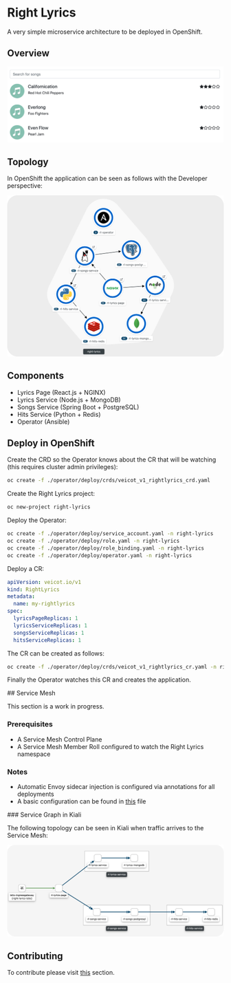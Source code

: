 # Right Lyrics

A very simple microservice architecture to be deployed in OpenShift.

## Overview

![preview](./preview.png)

## Topology

In OpenShift the application can be seen as follows with the Developer perspective:

![topology](./topology.png)

## Components

* Lyrics Page (React.js + NGINX)
* Lyrics Service (Node.js + MongoDB)
* Songs Service (Spring Boot + PostgreSQL)
* Hits Service (Python + Redis)
* Operator (Ansible)

## Deploy in OpenShift

Create the CRD so the Operator knows about the CR that will be watching (this requires cluster admin privileges):

```bash
oc create -f ./operator/deploy/crds/veicot_v1_rightlyrics_crd.yaml
```

Create the Right Lyrics project:

```bash
oc new-project right-lyrics
```

Deploy the Operator:

```bash
oc create -f ./operator/deploy/service_account.yaml -n right-lyrics
oc create -f ./operator/deploy/role.yaml -n right-lyrics
oc create -f ./operator/deploy/role_binding.yaml -n right-lyrics
oc create -f ./operator/deploy/operator.yaml -n right-lyrics
```

Deploy a CR:

```yaml
apiVersion: veicot.io/v1
kind: RightLyrics
metadata:
  name: my-rightlyrics
spec:
  lyricsPageReplicas: 1
  lyricsServiceReplicas: 1
  songsServiceReplicas: 1
  hitsServiceReplicas: 1
```

The CR can be created as follows:

```bash
oc create -f ./operator/deploy/crds/veicot_v1_rightlyrics_cr.yaml -n right-lyrics
```

Finally the Operator watches this CR and creates the application.

## Service Mesh

This section is a work in progress.

### Prerequisites

* A Service Mesh Control Plane
* A Service Mesh Member Roll configured to watch the Right Lyrics namespace

### Notes

* Automatic Envoy sidecar injection is configured via annotations for all deployments
* A basic configuration can be found in [this](istio.yaml) file

### Service Graph in Kiali

The following topology can be seen in Kiali when traffic arrives to the Service Mesh:

![kiali](./kiali.png)

## Contributing

To contribute please visit [this](CONTRIBUTING.md) section.